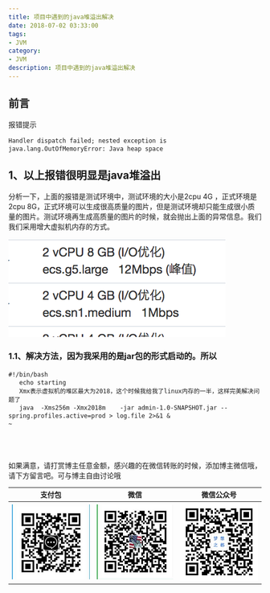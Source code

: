 ```yaml
---
title: 项目中遇到的java堆溢出解决
date: 2018-07-02 03:33:00
tags: 
- JVM
category: 
- JVM
description: 项目中遇到的java堆溢出解决
---
```

<!-- image url 
https://raw.githubusercontent.com/HealerJean/HealerJean.github.io/master/blogImages
　　首行缩进
<font color="red">  </font>
-->

## 前言


报错提示

```
Handler dispatch failed; nested exception is java.lang.OutOfMemoryError: Java heap space

```

## 1、以上报错很明显是java堆溢出

分析一下，上面的报错是测试环境中，测试环境的大小是2cpu 4G ，正式环境是2cpu 8G，正式环境可以生成很高质量的图片，但是测试环境却只能生成很小质量的图片。测试环境再生成高质量的图片的时候，就会抛出上面的异常信息。我们我们采用增大虚拟机内存的方式。

![WX20180716-182516@2x](markdownImage/WX20180716-182516@2x.png)


### 1.1、解决方法，因为我采用的是jar包的形式启动的。所以


```
#!/bin/bash
   echo starting
   Xmx表示虚拟机的堆区最大为2018，这个时候我给我了linux内存的一半，这样完美解决问题了
   java  -Xms256m -Xmx2018m    -jar admin-1.0-SNAPSHOT.jar --spring.profiles.active=prod > log.file 2>&1 &
~   
```


<br/><br/><br/>
如果满意，请打赏博主任意金额，感兴趣的在微信转账的时候，添加博主微信哦， 请下方留言吧。可与博主自由讨论哦

|支付包 | 微信|微信公众号|
|:-------:|:-------:|:------:|
|![支付宝](https://raw.githubusercontent.com/HealerJean/HealerJean.github.io/master/assets/img/tctip/alpay.jpg) | ![微信](https://raw.githubusercontent.com/HealerJean/HealerJean.github.io/master/assets/img/tctip/weixin.jpg)|![微信公众号](https://raw.githubusercontent.com/HealerJean/HealerJean.github.io/master/assets/img/my/qrcode_for_gh_a23c07a2da9e_258.jpg)|




<!-- Gitalk 评论 start  -->

<link rel="stylesheet" href="https://unpkg.com/gitalk/dist/gitalk.css">
<script src="https://unpkg.com/gitalk@latest/dist/gitalk.min.js"></script> 
<div id="gitalk-container"></div>    
 <script type="text/javascript">
    var gitalk = new Gitalk({
		clientID: `1d164cd85549874d0e3a`,
		clientSecret: `527c3d223d1e6608953e835b547061037d140355`,
		repo: `HealerJean.github.io`,
		owner: 'HealerJean',
		admin: ['HealerJean'],
		id: 'G8KvwSxcLyX42ngu',
    });
    gitalk.render('gitalk-container');
</script> 

<!-- Gitalk end -->

